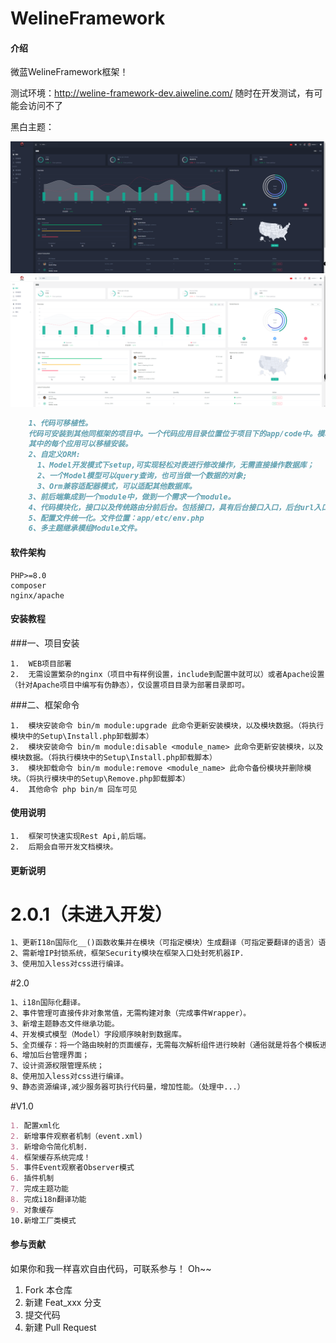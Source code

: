 
# WelineFramework

#### 介绍

微蓝WelineFramework框架！

测试环境：http://weline-framework-dev.aiweline.com/ 随时在开发测试，有可能会访问不了

黑白主题：

![img.png](img.png)
![img_1.png](img_1.png)
```markdown
    1、代码可移植性。
    代码可安装到其他同框架的项目中。一个代码应用目录位置位于项目下的app/code中。模块中可设置Api目录,Controller目录，view目录等以及必须的register.php注册文件。
    其中的每个应用可以移植安装。
    2、自定义ORM:
      1、Model开发模式下setup,可实现轻松对表进行修改操作，无需直接操作数据库；
      2、一个Model模型可以query查询，也可当做一个数据的对象;
      3、Orm兼容适配器模式，可以适配其他数据库。
    3、前后端集成到一个module中，做到一个需求一个module。
    4、代码模块化，接口以及传统路由分前后台。包括接口，具有后台接口入口，后台url入口。
    5、配置文件统一化。文件位置：app/etc/env.php
    6、多主题继承模组Module文件。
```

#### 软件架构

    PHP>=8.0
    composer
    nginx/apache

#### 安装教程
###一、项目安装

    1.  WEB项目部署
    2.  无需设置繁杂的nginx（项目中有样例设置，include到配置中就可以）或者Apache设置（针对Apache项目中编写有伪静态），仅设置项目目录为部署目录即可。

###二、框架命令

    1.  模块安装命令 bin/m module:upgrade 此命令更新安装模块，以及模块数据。（将执行模块中的Setup\Install.php卸载脚本）
    2.  模块安装命令 bin/m module:disable <module_name> 此命令更新安装模块，以及模块数据。（将执行模块中的Setup\Install.php卸载脚本）
    3.  模块卸载命令 bin/m module:remove <module_name> 此命令备份模块并删除模块。（将执行模块中的Setup\Remove.php卸载脚本）
    4.  其他命令 php bin/m 回车可见

#### 使用说明

    1.  框架可快速实现Rest Api,前后端。
    2.  后期会自带开发文档模块。
    
    
#### 更新说明

# 2.0.1（未进入开发） 
```markdown
1、更新I18n国际化__()函数收集并在模块（可指定模块）生成翻译（可指定要翻译的语言）语言翻译文件。
2、需新增IP封锁系统，框架Security模块在框架入口处封死机器IP.
3、使用加入less对css进行编译。
```

#2.0
```markdown
1、i18n国际化翻译。
2、事件管理可直接传非对象常值，无需构建对象（完成事件Wrapper）。
3、新增主题静态文件继承功能。
4、开发模式模型（Model）字段顺序映射到数据库。
5、全页缓存：将一个路由映射的页面缓存，无需每次解析组件进行映射（通俗就是将各个模板进行合并成一个完整页面文件进行缓存）。
6、增加后台管理界面；
7、设计资源权限管理系统；
8、使用加入less对css进行编译。
9、静态资源编译,减少服务器可执行代码量，增加性能。（处理中...）
```
#V1.0

```markdown
1. 配置xml化
2. 新增事件观察者机制（event.xml)
3. 新增命令简化机制.
4. 框架缓存系统完成！
5. 事件Event观察者Observer模式
6. 插件机制
7. 完成主题功能
8. 完成i18n翻译功能
9. 对象缓存
10.新增工厂类模式
```

#### 参与贡献

如果你和我一样喜欢自由代码，可联系参与！ Oh~~

1.  Fork 本仓库
2.  新建 Feat_xxx 分支
3.  提交代码
4.  新建 Pull Request

